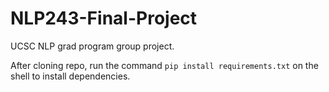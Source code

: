 # NLP243-Final-Project
UCSC NLP grad program group project.

After cloning repo, run the command ```pip install requirements.txt``` on the shell to install dependencies.
